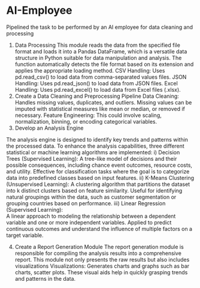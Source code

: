 # AI-Employee
Pipelined the task to be performed by an AI employee for data cleaning and processing
1. Data Processing
   This module reads the data from the specified file format and loads it into a Pandas DataFrame, which is a versatile data structure in Python suitable for data manipulation    and analysis.
   The function automatically detects the file format based on its extension and applies the appropriate loading method.
   CSV Handling: Uses pd.read_csv() to load data from comma-separated values files.
   JSON Handling: Uses pd.read_json() to load data from JSON files.
   Excel Handling: Uses pd.read_excel() to load data from Excel files (.xlsx).
2. Create a Data Cleaning and Preprocessing Pipeline
   Data Cleaning: Handles missing values, duplicates, and outliers. Missing values can be imputed with statistical measures like mean or median, or removed if necessary.
   Feature Engineering: This could involve scaling, normalization, binning, or encoding categorical variables.
3. Develop an Analysis Engine

  The analysis engine is designed to identify key trends and patterns within the processed data.
  To enhance the analysis capabilities, three different statistical or machine learning algorithms are implemented:
  i) Decision Trees (Supervised Learning):
  A tree-like model of decisions and their possible consequences, including chance event outcomes, resource costs, and utility.
  Effective for classification tasks where the goal is to categorize data into predefined classes based on input features.
  ii) K-Means Clustering (Unsupervised Learning):
  A clustering algorithm that partitions the dataset into k distinct clusters based on feature similarity.
  Useful for identifying natural groupings within the data, such as customer segmentation or grouping countries based on performance.
  iii) Linear Regression (Supervised Learning):  
  A linear approach to modeling the relationship between a dependent variable and one or more independent variables.
  Applied to predict continuous outcomes and understand the influence of multiple factors on a target variable.

4. Create a Report Generation Module
  The report generation module is responsible for compiling the analysis results into a comprehensive report.
  This module not only presents the raw results but also includes visualizations
  Visualizations: Generates charts and graphs such as bar charts, scatter plots.
  These visual aids help in quickly grasping trends and patterns in the data.
